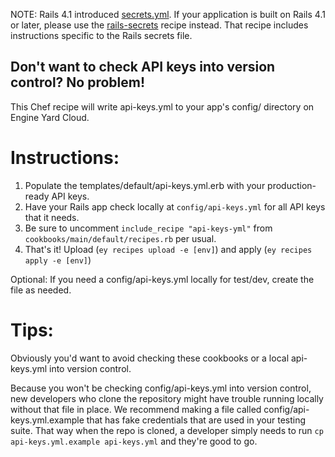NOTE: Rails 4.1 introduced [secrets.yml](http://guides.rubyonrails.org/4_1_release_notes.html#config-secrets-yml). If your application is built on Rails 4.1 or later, please use the [rails-secrets](https://github.com/engineyard/ey-cloud-recipes/tree/master/cookbooks/rails-secrets) recipe instead. That recipe includes instructions specific to the Rails secrets file.

Don't want to check API keys into version control? No problem!
--------------------------------------------------------------

This Chef recipe will write api-keys.yml to your app's config/ directory on Engine Yard Cloud.

# Instructions:

1. Populate the templates/default/api-keys.yml.erb with your production-ready API keys.
2. Have your Rails app check locally at `config/api-keys.yml` for all API keys that it needs.
3. Be sure to uncomment `include_recipe "api-keys-yml"` from `cookbooks/main/default/recipes.rb` per usual.
4. That's it! Upload (`ey recipes upload -e [env]`) and apply (`ey recipes apply -e [env]`)

Optional: 
If you need a config/api-keys.yml locally for test/dev, create the file as needed. 

# Tips:

Obviously you'd want to avoid checking these cookbooks or a local api-keys.yml into version control. 

Because you won't be checking config/api-keys.yml into version control, new developers who clone the repository might have trouble running locally without that file in place. We recommend making a file called config/api-keys.yml.example that has fake credentials that are used in your testing suite. That way when the repo is cloned, a developer simply needs to run `cp api-keys.yml.example api-keys.yml` and they're good to go. 
